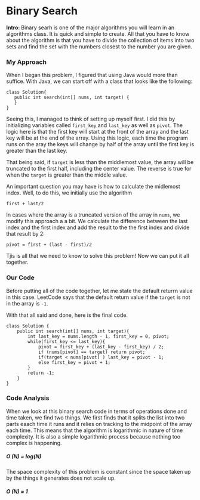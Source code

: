 <h1> Binary Search </h1>

<b> Intro:  </b>  Binary searh is one of the major algorithms you will learn in an algorithms class. It is quick and simple to create. All that you have to know about the algorithm is that you have to divide the collection of items into two sets and find the set with the numbers closest to the number you are given.

<h3> My Approach </h3>
   When I began this problem, I figured that using Java would more than suffice. With Java, we can start off with a class that looks like the following:

```
class Solution{
   public int search(int[] nums, int target) {
   } 
}
``` 
Seeing this, I managed to think of setting up myself first. I did this by initializing variables called ` first_key ` and ` last_key `  as well as ` pivot `. The logic here is that the first key will start at the front of the array and the last key will be at the end of the array. Using this logic, each time the program runs on the aray the keys will change by half of the array until the first key is greater than the last key.

That being said, if `target` is less than the middlemost value, the array will be truncated to the first half, including the center value. The reverse is true for when the `target` is greater than the middle value.

An important question you may have is how to calculate the midlemost index. Well, to do this, we initially use the algorithm

```
first + last/2
```  
In cases where the array is a truncated version of the array in ` nums `, we modify this approach a a bit. We calculate the difference between the last index and the first index and add the result to the the first index and divide that result by 2:

```
pivot = first + (last - first)/2
``` 

Tjis is all that we need to know to solve this problem! Now we can put it all together.

<h3> Our Code </h3> 

Before putting all of the code together, let me state the default returrn value in this case. LeetCode says that the default return value if the ` target ` is not in the array is ` -1 `.

With that all said and done, here is the final code.

```
class Solution {
    public int search(int[] nums, int target){
        int last_key = nums.length - 1, first_key = 0, pivot;
        while(first_key <= last_key){
            pivot = first_key + (last_key - first_key) / 2;
            if (nums[pivot] == target) return pivot;
            if(target < nums[pivot] ) last_key = pivot - 1;
            else first_key = pivot + 1;
        }
        return -1;
    }
}
```

<h3> Code Analysis </h3>

When we look at this binary search code in terms of operations done and time taken, we find two things. We first finds that it splits the list into two parts eaach time it runs and it relies on tracking to the midpoint of the array each time. This means that the algorithm is logarithmic in nature of time complexity. It is also a simple logarithmic process because nothing too complex is happening.
<h5> <i> O </i> (N) = log(N) </h5> 

The space complexity of this problem is constant since the space taken up by the things it generates does not scale up.

<h5> <i> O </i>(N) = 1
